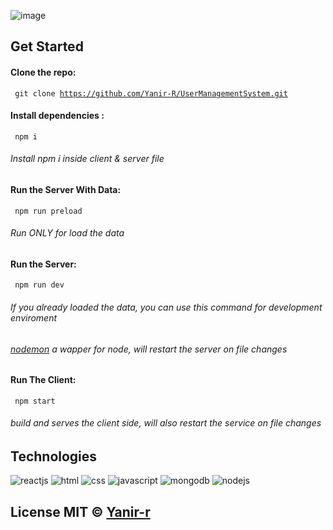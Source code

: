 ![image](https://user-images.githubusercontent.com/67261194/153722123-ac2aa56b-f11a-4310-9b88-09a9e5ef7b79.png)

## Get Started
 #### Clone the repo:
<code> git clone https://github.com/Yanir-R/UserManagementSystem.git </code>
#### Install dependencies :
<code> npm i </code>
###### Install npm i inside client & server file
#### Run the Server With Data:
<code> npm run preload </code>
###### Run ONLY for load the data
#### Run the Server:
<code> npm run dev  </code>
###### If you already loaded the data, you can use this command for development enviroment
###### [nodemon](https://www.npmjs.com/package/nodemon) a wapper for node, will restart the server on file changes
#### Run The Client:
<code> npm start </code>
######  build and serves the client side, will also restart the service on file changes

## Technologies

<p align="flex"> 
<img src="https://img.icons8.com/nolan/64/react-native.png" alt="reactjs"/>
<img src="https://img.icons8.com/nolan/64/html-5.png"  alt="html"/>
<img src="https://img.icons8.com/nolan/64/css-filetype.png" alt="css"/>
<img src="https://img.icons8.com/nolan/64/js.png" alt="javascript"/>
<img src="https://img.icons8.com/color/48/000000/mongodb.png" alt="mongodb"/>
<img src="https://img.icons8.com/color/48/000000/nodejs.png" alt="nodejs"/>
</p>


## License MIT © [Yanir-r]()
